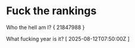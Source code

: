 # Fuck the rankings

Who the hell am I?
{ 21847988 }

What fucking year is it?
[ 2025-08-12T07:50:00Z ]
